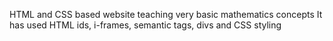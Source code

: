 HTML and CSS based website teaching very basic mathematics concepts
It has used HTML ids, i-frames, semantic tags, divs and CSS styling
